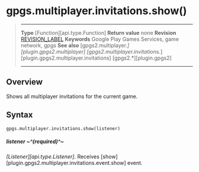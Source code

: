 # gpgs.multiplayer.invitations.show()

> --------------------- ------------------------------------------------------------------------------------------
> __Type__              [Function][api.type.Function]
> __Return value__      none
> __Revision__          [REVISION_LABEL](REVISION_URL)
> __Keywords__          Google Play Games Services, game network, gpgs
> __See also__          [gpgs2.multiplayer.*][plugin.gpgs2.multiplayer]
>                       [gpgs2.multiplayer.invitations.*][plugin.gpgs2.multiplayer.invitations]
>                       [gpgs2.*][plugin.gpgs2]
> --------------------- ------------------------------------------------------------------------------------------

## Overview

Shows all multiplayer invitations for the current game.

## Syntax

	gpgs.multiplayer.invitations.show(listener)

##### listener ~^(required)^~
_[Listener][api.type.Listener]._ Receives [show][plugin.gpgs2.multiplayer.invitations.event.show] event.
